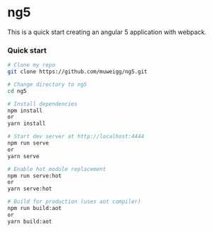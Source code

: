 # ng5
This is a quick start creating an angular 5 application with webpack.

### Quick start
```bash
# Clone my repo
git clone https://github.com/muweigg/ng5.git

# Change directory to ng5
cd ng5

# Install dependencies
npm install
or
yarn install

# Start dev server at http://localhost:4444
npm run serve
or
yarn serve

# Enable hot module replacement
npm run serve:hot
or
yarn serve:hot

# Build for production (uses aot compiler)
npm run build:aot
or
yarn build:aot
```